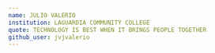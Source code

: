 ```yaml
---
name: JULIO VALERIO
institution: LAGUARDIA COMMUNITY COLLEGE
quote: TECHNOLOGY IS BEST WHEN IT BRINGS PEOPLE TOGETHER
github_user: jvjvalerio
---
```

